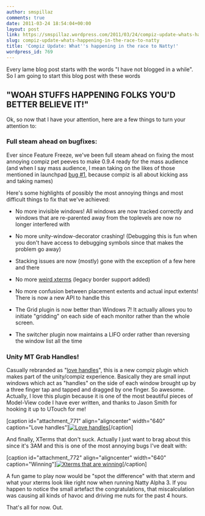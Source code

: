 ```yaml
---
author: smspillaz
comments: true
date: 2011-03-24 18:54:04+00:00
layout: post
link: https://smspillaz.wordpress.com/2011/03/24/compiz-update-whats-happening-in-the-race-to-natty/
slug: compiz-update-whats-happening-in-the-race-to-natty
title: 'Compiz Update: What''s happening in the race to Natty!'
wordpress_id: 769
---
```


Every lame blog post starts with the words "I have not blogged in a while". So I am going to start this blog post with these words


## "WOAH STUFFS HAPPENING FOLKS YOU'D BETTER BELIEVE IT!"


Ok, so now that I have your attention, here are a few things to turn your attention to:


### **Full steam ahead on bugfixes:**


Ever since Feature Freeze, we've been full steam ahead on fixing the most annoying compiz pet peeves to make 0.9.4 ready for the mass audience (and when I say mass audience, I mean taking on the likes of those mentioned in launchpad [bug #1](https://launchpad.net/bugs/1), because compiz is all about kicking ass and taking names)

Here's some highlights of possibly the most annoying things and most difficult things to fix that we've achieved:



	
  * No more invisible windows! All windows are now tracked correctly and windows that are re-parented away from the toplevels are now no longer interfered with

	
  * No more unity-window-decorator crashing! (Debugging this is fun when you don't have access to debugging symbols since that makes the problem go away)

	
  * Stacking issues are now (mostly) gone with the exception of a few here and there

	
  * No more [weird xterms](https://bugs.launchpad.net/unity/+bug/692463) (legacy border support added)

	
  * No more confusion between placement extents and actual input extents! There is now a new API to handle this

	
  * The Grid plugin is now better than Windows 7! It actually allows you to initiate "gridding" on each side of each monitor rather than the whole screen.

	
  * The switcher plugin now maintains a LIFO order rather than reversing the window list all the time




### Unity MT Grab Handles!


Casually rebranded as "[love handles](http://codearmada.com/2011/03/24/unity-has-love-handles/)", this is a new compiz plugin which makes part of the unity/compiz experience. Basically they are small input windows which act as "handles" on the side of each window brought up by a three finger tap and tapped and dragged by one finger. So awesome. Actually, I love this plugin because it is one of the most beautiful pieces of Model-View code I have ever written, and thanks to Jason Smith for hooking it up to UTouch for me!

[caption id="attachment_771" align="aligncenter" width="640" caption="Love handles"][![Love handles](http://smspillaz.files.wordpress.com/2011/03/itworksbitch.png)](http://smspillaz.files.wordpress.com/2011/03/itworksbitch.png)[/caption]

And finally, XTerms that don't suck. Actually I just want to brag about this since it's 3AM and this is one of the most annoying bugs I've dealt with:

[caption id="attachment_772" align="aligncenter" width="640" caption="Winning"][![Xterms that are winning](http://smspillaz.files.wordpress.com/2011/03/winning-xterm.png)](http://smspillaz.files.wordpress.com/2011/03/winning-xterm.png)[/caption]

A fun game to play now would be "spot the difference" with that xterm and what your xterms look like right now when running Natty Alpha 3. If you happen to notice the small artefact the congratulations, that miscalculation was causing all kinds of havoc and driving me nuts for the past 4 hours.

That's all for now. Out.
